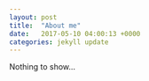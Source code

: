 ```yaml
---
layout: post
title:  "About me"
date:   2017-05-10 04:00:13 +0000
categories: jekyll update
---
```

Nothing to show...